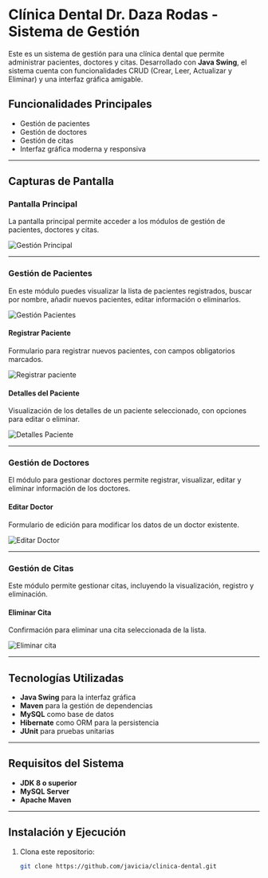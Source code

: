 # Clínica Dental Dr. Daza Rodas - Sistema de Gestión

Este es un sistema de gestión para una clínica dental que permite administrar pacientes, doctores y citas. Desarrollado con **Java Swing**, el sistema cuenta con funcionalidades CRUD (Crear, Leer, Actualizar y Eliminar) y una interfaz gráfica amigable.

## Funcionalidades Principales

- Gestión de pacientes
- Gestión de doctores
- Gestión de citas
- Interfaz gráfica moderna y responsiva

---

## Capturas de Pantalla

### Pantalla Principal
La pantalla principal permite acceder a los módulos de gestión de pacientes, doctores y citas.


![Gestión Principal](https://github.com/user-attachments/assets/02f1f522-4169-47d1-9426-90c39ea68e90)

---

### Gestión de Pacientes
En este módulo puedes visualizar la lista de pacientes registrados, buscar por nombre, añadir nuevos pacientes, editar información o eliminarlos.

![Gestión Pacientes](https://github.com/user-attachments/assets/cd84427f-6070-4cd1-a2df-aeb6547cd949)

#### Registrar Paciente
Formulario para registrar nuevos pacientes, con campos obligatorios marcados.

![Registrar paciente](https://github.com/user-attachments/assets/ae08b067-ad69-4711-82da-65c8251d47f5)


#### Detalles del Paciente
Visualización de los detalles de un paciente seleccionado, con opciones para editar o eliminar.

![Detalles Paciente](https://github.com/user-attachments/assets/d2287c4d-a38e-4909-8515-a9b25882a323)


---

### Gestión de Doctores
El módulo para gestionar doctores permite registrar, visualizar, editar y eliminar información de los doctores.

#### Editar Doctor
Formulario de edición para modificar los datos de un doctor existente.

![Editar Doctor](https://github.com/user-attachments/assets/ef57713a-d575-419b-98c6-1ebd89c2b68d)


---

### Gestión de Citas
Este módulo permite gestionar citas, incluyendo la visualización, registro y eliminación.

#### Eliminar Cita
Confirmación para eliminar una cita seleccionada de la lista.

![Eliminar cita](https://github.com/user-attachments/assets/c536609e-389d-41dc-b3f4-f9ea10fbf77b)


---

## Tecnologías Utilizadas

- **Java Swing** para la interfaz gráfica
- **Maven** para la gestión de dependencias
- **MySQL** como base de datos
- **Hibernate** como ORM para la persistencia
- **JUnit** para pruebas unitarias

---

## Requisitos del Sistema

- **JDK 8 o superior**
- **MySQL Server**
- **Apache Maven**

---

## Instalación y Ejecución

1. Clona este repositorio:
   ```bash
   git clone https://github.com/javicia/clinica-dental.git
